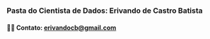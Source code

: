 ### Pasta do Cientista de Dados: Erivando de Castro Batista

#### 👨‍💻 Contato: **erivandocb@gmail.com**
